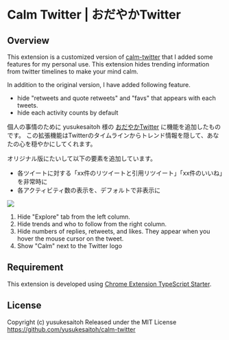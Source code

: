 # Calm Twitter | おだやかTwitter

## Overview
This extension is a customized version of [calm-twitter](https://github.com/yusukesaitoh/calm-twitter) that I added some features for my personal use.
This extension hides trending information from twitter timelines to make your mind calm.

In addition to the original version, I have added following feature.
  - hide "retweets and quote retweets" and "favs" that appears with each tweets.
  - hide each activity counts by default

個人の事情のために yusukesaitoh 様の [おだやかTwitter](https://github.com/yusukesaitoh/calm-twitter) に機能を追加したものです。
この拡張機能はTwitterのタイムラインからトレンド情報を隠して、あなたの心を穏やかにしてくれます。

オリジナル版にたいして以下の要素を追加しています。
  - 各ツイートに対する「xx件のリツイートと引用リツイート」「xx件のいいね」を非常時に
  - 各アクティビティ数の表示を、デフォルトで非表示に

![](design/Share_SNS_en.png)

1. Hide "Explore" tab from the left column.
2. Hide trends and who to follow from the right column.
3. Hide numbers of replies, retweets, and likes.  They appear when you hover the mouse cursor on the tweet.
4. Show "Calm" next to the Twitter logo

## Requirement
This extension is developed using [Chrome Extension TypeScript Starter](https://github.com/chibat/chrome-extension-typescript-starter).

## License
Copyright (c) yusukesaitoh
Released under the MIT License
https://github.com/yusukesaitoh/calm-twitter